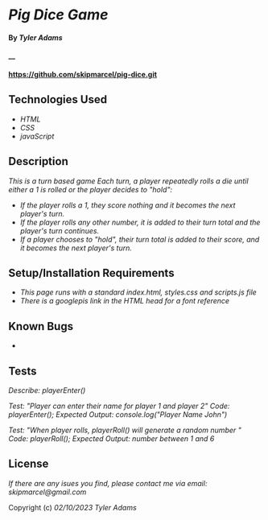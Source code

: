 # _Pig Dice Game_

#### By _**Tyler Adams**_

#### \_\_

#### https://github.com/skipmarcel/pig-dice.git

## Technologies Used

- _HTML_
- _CSS_
- _javaScript_

## Description

_This is a turn based game_
_Each turn, a player repeatedly rolls a die until either a 1 is rolled or the player decides to "hold":_

- _If the player rolls a 1, they score nothing and it becomes the next player's turn._
- _If the player rolls any other number, it is added to their turn total and the player's turn continues._
- _If a player chooses to "hold", their turn total is added to their score, and it becomes the next player's turn._

## Setup/Installation Requirements

- _This page runs with a standard index.html, styles.css and scripts.js file_
- _There is a googlepis link in the HTML head for a font reference_

## Known Bugs

-

## Tests

_Describe: playerEnter()_

_Test: "Player can enter their name for player 1 and player 2"_
_Code: playerEnter();_
_Expected Output: console.log("Player Name John")_

_Test: "When player rolls, playerRoll() will generate a random number "_
_Code: playerRoll();_
_Expected Output: number between 1 and 6_

## License

_If there are any isues you find, please contact me via email: skipmarcel@gmail.com_

Copyright (c) _02/10/2023_ _Tyler Adams_
